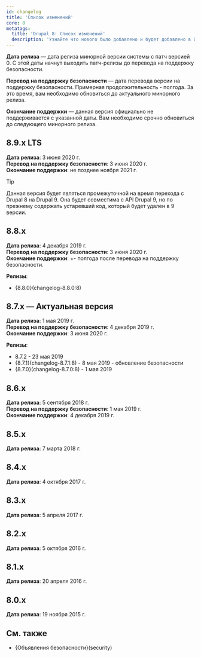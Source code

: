 ```yaml
---
id: changelog
title: 'Список изменений'
core: 8
metatags:
  title: 'Drupal 8: Список изменений'
  description: 'Узнайте что нового было добавлено и будет добавлено в Drupal 8.'
---
```


**Дата релиза** — дата релиза минорной версии системы с патч версией 0. С этой даты начнут выходить патч-релизы до перевода на поддержку безопасности.

**Перевод на поддержку безопасности** — дата перевода версии на поддержку безопасности. Примерная продолжительность - полгода. За это время, вам необходимо обновиться до актуального минорного релиза.

**Окончание поддержки** — данная версия официально не поддерживается с указанной даты. Вам необходимо срочно обновиться до следующего минорного релиза.

## 8.9.x LTS

**Дата релиза**: 3 июня 2020 г.\
**Перевод на поддержку безопасности**: 3 июня 2020 г.\
**Окончание поддержки**: не позднее ноября 2021 г.

> [!TIP]
> Данная версия будет являться промежуточной на время перехода с Drupal 8 на Drupal 9. Она будет совместима с API Drupal 9, но по прежнему содержать устаревший код, который будет удален в 9 версии.

## 8.8.x

**Дата релиза**: 4 декабря 2019 г.\
**Перевод на поддержку безопасности**: 3 июня 2020 г.\
**Окончание поддержки**: +- полгода после перевода на поддержку безопасности.

**Релизы**:

- {8.8.0}(changelog-8.8.0:8)

## 8.7.x — Актуальная версия

**Дата релиза**: 1 мая 2019 г.\
**Перевод на поддержку безопасности**: 4 декабря 2019 г.\
**Окончание поддержки**: 3 июня 2020 г.

**Релизы**:

- 8.7.2 - 23 мая 2019
- {8.7.1}(changelog-8.7.1:8) - 8 мая 2019 - обновление безопасности
- {8.7.0}(changelog-8.7.0:8) - 1 мая 2019

## 8.6.x

**Дата релиза**: 5 сентября 2018 г.\
**Перевод на поддержку безопасности**: 1 мая 2019 г.\
**Окончание поддержки**: 4 декабря 2019 г.

## 8.5.x

**Дата релиза**: 7 марта 2018 г.

## 8.4.x

**Дата релиза**: 4 октября 2017 г.

## 8.3.x

**Дата релиза**: 5 апреля 2017 г.

## 8.2.x

**Дата релиза**: 5 октября 2016 г.

## 8.1.x

**Дата релиза**: 20 апреля 2016 г.

## 8.0.x

**Дата релиза**: 19 ноября 2015 г.

## См. также

- {Объявления безопасности}(security)
